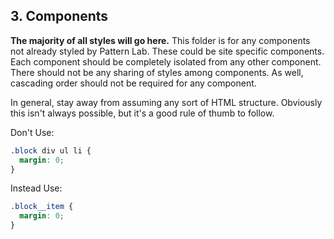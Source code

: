 ## 3. Components
**The majority of all styles will go here.** This folder is for any components not already styled by Pattern Lab. These could be site specific components. Each component should be completely isolated from any other component. There should not be any sharing of styles among components. As well, cascading order should not be required for any component.

In general, stay away from assuming any sort of HTML structure. Obviously this isn't always possible, but it's a good rule of thumb to follow.

Don't Use:
```scss
.block div ul li {
  margin: 0;
}
```
Instead Use:
```scss
.block__item {
  margin: 0;
}
```
